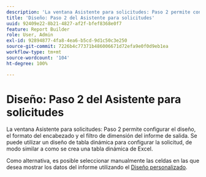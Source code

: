 ```yaml
---
description: 'La ventana Asistente para solicitudes: Paso 2 permite configurar el diseño, el formato del encabezado y el filtro de dimensión del informe de salida. Se puede utilizar un diseño de tabla dinámica para configurar la solicitud, de modo similar a como se crea una tabla dinámica de Excel.'
title: 'Diseño: Paso 2 del Asistente para solicitudes'
uuid: 92409e22-8b21-4827-af2f-bfef8368e0f7
feature: Report Builder
role: User, Admin
exl-id: 92894877-4fa8-4ea6-b5cd-9d1c50c3e250
source-git-commit: 7226b4c77371b486006671d72efa9e0f0d9eb1ea
workflow-type: tm+mt
source-wordcount: '104'
ht-degree: 100%

---
```


# Diseño: Paso 2 del Asistente para solicitudes

La ventana Asistente para solicitudes: Paso 2 permite configurar el diseño, el formato del encabezado y el filtro de dimensión del informe de salida. Se puede utilizar un diseño de tabla dinámica para configurar la solicitud, de modo similar a como se crea una tabla dinámica de Excel.

Como alternativa, es posible seleccionar manualmente las celdas en las que desea mostrar los datos del informe utilizando el [Diseño personalizado](/help/analyze/report-builder/layout/configure-the-custom-layout.md).

